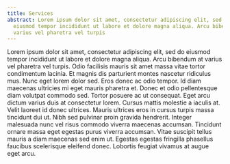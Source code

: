 ```yaml
---
title: Services
abstract: Lorem ipsum dolor sit amet, consectetur adipiscing elit, sed do
  eiusmod tempor incididunt ut labore et dolore magna aliqua. Arcu bibendum at
  varius vel pharetra vel turpis
---
```


Lorem ipsum dolor sit amet, consectetur adipiscing elit, sed do eiusmod tempor incididunt ut labore et dolore magna aliqua. Arcu bibendum at varius vel pharetra vel turpis. Odio facilisis mauris sit amet massa vitae tortor condimentum lacinia. Et magnis dis parturient montes nascetur ridiculus mus. Nunc eget lorem dolor sed. Eros donec ac odio tempor. Id diam maecenas ultricies mi eget mauris pharetra et. Donec et odio pellentesque diam volutpat commodo sed. Tortor posuere ac ut consequat. Eget arcu dictum varius duis at consectetur lorem. Cursus mattis molestie a iaculis at. Velit laoreet id donec ultrices. Mauris ultrices eros in cursus turpis massa tincidunt dui ut. Nibh sed pulvinar proin gravida hendrerit. Integer malesuada nunc vel risus commodo viverra maecenas accumsan. Tincidunt ornare massa eget egestas purus viverra accumsan. Vitae suscipit tellus mauris a diam maecenas sed enim ut. Egestas egestas fringilla phasellus faucibus scelerisque eleifend donec. Lobortis feugiat vivamus at augue eget arcu.
